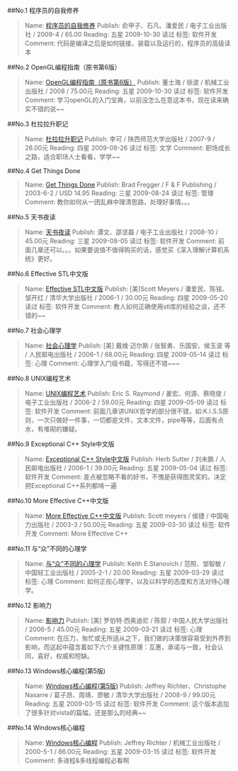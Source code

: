 ##No.1 程序员的自我修养
> Name: [程序员的自我修养](https://book.douban.com/subject/3652388/)
> Publish: 俞甲子、石凡、潘爱民 / 电子工业出版社 / 2009-4 / 65.00
> Reading: 五星 2009-10-30 读过 标签: 软件开发
> Comment: 代码是编译之后是如何链接，装载以及运行的，程序员的高级读本

##No.2 OpenGL编程指南（原书第6版）
> Name: [OpenGL编程指南（原书第6版）](https://book.douban.com/subject/3066852/)
> Publish: 董士海 / 徐波 / 机械工业出版社 / 2008 / 75.00元
> Reading: 五星 2009-10-30 读过 标签: 软件开发
> Comment: 学习openGL的入门宝典，以前没怎么在意这本书，现在读来确实不错的说~~

##No.3 杜拉拉升职记
> Name: [杜拉拉升职记](https://book.douban.com/subject/2256039/)
> Publish: 李可 / 陕西师范大学出版社 / 2007-9 / 26.00元
> Reading: 四星 2009-08-26 读过 标签: 文学
> Comment: 职场成长之路，适合职场人士看看，学学~~

##No.4 Get Things Done
> Name: [Get Things Done](https://book.douban.com/subject/1849836/)
> Publish: Brad Fregger / F & F Publishing / 2003-6-2 / USD 14.95
> Reading: 三星 2009-08-24 读过 标签: 管理
> Comment: 教你如何从一团乱麻中理清思路，处理好事情。。。

##No.5 天书夜读
> Name: [天书夜读](https://book.douban.com/subject/3246500/)
> Publish: 谭文、邵坚磊 / 电子工业出版社 / 2008-10 / 45.00元
> Reading: 三星 2009-08-05 读过 标签: 软件开发
> Comment: 前面几章还可以。。。如果要说值不值得购买的话，感觉买《深入理解计算机系统》更好。

##No.6 Effective STL中文版
> Name: [Effective STL中文版](https://book.douban.com/subject/1792179/)
> Publish: [美]Scott Meyers / 潘爱民、陈铭、邹开红 / 清华大学出版社 / 2006-1 / 30.00元
> Reading: 四星 2009-05-20 读过 标签: 软件开发
> Comment: 教人如何正确使用stl库的经验之谈，还不错的~~

##No.7 社会心理学
> Name: [社会心理学](https://book.douban.com/subject/1476651/)
> Publish: [美] 戴维·迈尔斯 / 张智勇、乐国安、侯玉波 等 / 人民邮电出版社 / 2006-1 / 68.00元
> Reading: 四星 2009-05-14 读过 标签: 心理
> Comment: 心理学入门级书籍，写得还不错~~~

##No.8 UNIX编程艺术
> Name: [UNIX编程艺术](https://book.douban.com/subject/1467587/)
> Publish: Eric S. Raymond / 姜宏、何源、蔡晓俊 / 电子工业出版社 / 2006-2 / 59.00元
> Reading: 四星 2009-05-09 读过 标签: 软件开发
> Comment: 前面几章讲UNIX哲学的部分很不错，如:K.I.S.S原则，一次只做好一件事，一切都是文件，文本文件，pipe等等，后面有点水，有堆砌的嫌疑。

##No.9 Exceptional C++ Style中文版
> Name: [Exceptional C++ Style中文版](https://book.douban.com/subject/1470842/)
> Publish: Herb Sutter / 刘未鹏 / 人民邮电出版社 / 2006-1 / 39.00元
> Reading: 五星 2009-05-04 读过 标签: 软件开发
> Comment: 差点被忽略不看的好书，不愧是获得图灵奖的。决定把Exceptional C++系列都啃一遍

##No.10 More Effective C++中文版
> Name: [More Effective C++中文版](https://book.douban.com/subject/1241385/)
> Publish: Scott meyers / 侯捷 / 中国电力出版社 / 2003-3 / 50.00元
> Reading: 五星 2009-03-30 读过 标签: 软件开发
> Comment: More Effective C++

##No.11 与“众”不同的心理学
> Name: [与“众”不同的心理学](https://book.douban.com/subject/1221479/)
> Publish: Keith E.Stanovich / 范照、邹智敏 / 中国轻工业出版社 / 2005-2-1 / 20.00
> Reading: 五星 2009-03-29 读过 标签: 心理
> Comment: 如何正视心理学，以及以科学的态度和方法对待心理学。

##No.12 影响力
> Name: [影响力](https://book.douban.com/subject/1786387/)
> Publish: [美] 罗伯特·西奥迪尼 / 陈叙 / 中国人民大学出版社 / 2006-5 / 45.00元
> Reading: 五星 2009-03-21 读过 标签: 心理
> Comment: 在压力，匆忙或无所适从之下，我们做的决策很容易受到外界到影响，而这起中蕴含着如下六个关键性原理：互惠，承诺与一致，社会认同，喜好，权威和短缺。

##No.13 Windows核心编程(第5版)
> Name: [Windows核心编程(第5版)](https://book.douban.com/subject/3235659/)
> Publish: Jeffrey Richter、Christophe Nasarre / 葛子昂、周靖、廖敏 / 清华大学出版社 / 2008-9 / 99.00元
> Reading: 五星 2009-03-15 读过 标签: 软件开发
> Comment: 这个版本追加了很多针对vista的篇幅，还是那么的经典~~

##No.14 Windows核心编程
> Name: [Windows核心编程](https://book.douban.com/subject/1088045/)
> Publish: Jeffrey Richter / 机械工业出版社 / 2000-5-1 / 86.00元
> Reading: 五星 2009-03-15 读过 标签: 软件开发
> Comment: 多进程&多线程编程必看啊

